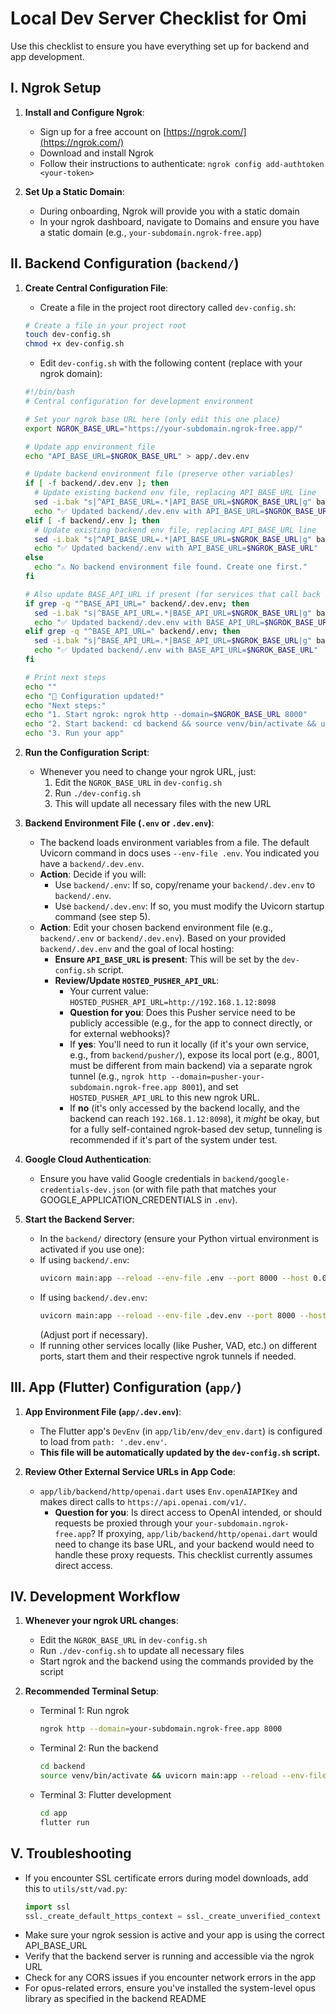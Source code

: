 # Local Dev Server Checklist for Omi

Use this checklist to ensure you have everything set up for backend and app development.

## I. Ngrok Setup

1. **Install and Configure Ngrok**:
   * Sign up for a free account on [https://ngrok.com/](https://ngrok.com/)
   * Download and install Ngrok
   * Follow their instructions to authenticate: `ngrok config add-authtoken <your-token>`

2. **Set Up a Static Domain**:
   * During onboarding, Ngrok will provide you with a static domain
   * In your ngrok dashboard, navigate to Domains and ensure you have a static domain (e.g., `your-subdomain.ngrok-free.app`)

## II. Backend Configuration (`backend/`)

1. **Create Central Configuration File**:
   * Create a file in the project root directory called `dev-config.sh`:
   ```bash
   # Create a file in your project root
   touch dev-config.sh
   chmod +x dev-config.sh
   ```
   * Edit `dev-config.sh` with the following content (replace with your ngrok domain):
   ```bash
   #!/bin/bash
   # Central configuration for development environment

   # Set your ngrok base URL here (only edit this one place)
   export NGROK_BASE_URL="https://your-subdomain.ngrok-free.app/"

   # Update app environment file
   echo "API_BASE_URL=$NGROK_BASE_URL" > app/.dev.env

   # Update backend environment file (preserve other variables)
   if [ -f backend/.dev.env ]; then
     # Update existing backend env file, replacing API_BASE_URL line
     sed -i.bak "s|^API_BASE_URL=.*|API_BASE_URL=$NGROK_BASE_URL|g" backend/.dev.env
     echo "✅ Updated backend/.dev.env with API_BASE_URL=$NGROK_BASE_URL"
   elif [ -f backend/.env ]; then
     # Update existing backend env file, replacing API_BASE_URL line
     sed -i.bak "s|^API_BASE_URL=.*|API_BASE_URL=$NGROK_BASE_URL|g" backend/.env
     echo "✅ Updated backend/.env with API_BASE_URL=$NGROK_BASE_URL"
   else
     echo "⚠️ No backend environment file found. Create one first."
   fi

   # Also update BASE_API_URL if present (for services that call back to your backend)
   if grep -q "^BASE_API_URL=" backend/.dev.env; then
     sed -i.bak "s|^BASE_API_URL=.*|BASE_API_URL=$NGROK_BASE_URL|g" backend/.dev.env
     echo "✅ Updated backend/.dev.env with BASE_API_URL=$NGROK_BASE_URL"
   elif grep -q "^BASE_API_URL=" backend/.env; then
     sed -i.bak "s|^BASE_API_URL=.*|BASE_API_URL=$NGROK_BASE_URL|g" backend/.env
     echo "✅ Updated backend/.env with BASE_API_URL=$NGROK_BASE_URL"
   fi

   # Print next steps
   echo ""
   echo "🚀 Configuration updated!"
   echo "Next steps:"
   echo "1. Start ngrok: ngrok http --domain=$NGROK_BASE_URL 8000"
   echo "2. Start backend: cd backend && source venv/bin/activate && uvicorn main:app --reload --env-file .dev.env"
   echo "3. Run your app"
   ```

2. **Run the Configuration Script**:
   * Whenever you need to change your ngrok URL, just:
     1. Edit the `NGROK_BASE_URL` in `dev-config.sh`
     2. Run `./dev-config.sh`
     3. This will update all necessary files with the new URL

3. **Backend Environment File (`.env` or `.dev.env`)**:
   * The backend loads environment variables from a file. The default Uvicorn command in docs uses `--env-file .env`. You indicated you have a `backend/.dev.env`.
   * **Action**: Decide if you will:
     * Use `backend/.env`: If so, copy/rename your `backend/.dev.env` to `backend/.env`.
     * Use `backend/.dev.env`: If so, you must modify the Uvicorn startup command (see step 5).
   * **Action**: Edit your chosen backend environment file (e.g., `backend/.env` or `backend/.dev.env`). Based on your provided `backend/.dev.env` and the goal of local hosting:
     * **Ensure `API_BASE_URL` is present**: This will be set by the `dev-config.sh` script.
     * **Review/Update `HOSTED_PUSHER_API_URL`**:
       * Your current value: `HOSTED_PUSHER_API_URL=http://192.168.1.12:8098`
       * **Question for you**: Does this Pusher service need to be publicly accessible (e.g., for the app to connect directly, or for external webhooks)?
       * If **yes**: You'll need to run it locally (if it's your own service, e.g., from `backend/pusher/`), expose its local port (e.g., 8001, must be different from main backend) via a separate ngrok tunnel (e.g., `ngrok http --domain=pusher-your-subdomain.ngrok-free.app 8001`), and set `HOSTED_PUSHER_API_URL` to this new ngrok URL.
       * If **no** (it's only accessed by the backend locally, and the backend can reach `192.168.1.12:8098`), it *might* be okay, but for a fully self-contained ngrok-based dev setup, tunneling is recommended if it's part of the system under test.

4. **Google Cloud Authentication**:
   * Ensure you have valid Google credentials in `backend/google-credentials-dev.json` (or with file path that matches your GOOGLE_APPLICATION_CREDENTIALS in `.env`).

5. **Start the Backend Server**:
   * In the `backend/` directory (ensure your Python virtual environment is activated if you use one):
   * If using `backend/.env`:
     ```bash
     uvicorn main:app --reload --env-file .env --port 8000 --host 0.0.0.0
     ```
   * If using `backend/.dev.env`:
     ```bash
     uvicorn main:app --reload --env-file .dev.env --port 8000 --host 0.0.0.0
     ```
     (Adjust port if necessary).
   * If running other services locally (like Pusher, VAD, etc.) on different ports, start them and their respective ngrok tunnels if needed.

## III. App (Flutter) Configuration (`app/`)

1. **App Environment File (`app/.dev.env`)**:
   * The Flutter app's `DevEnv` (in `app/lib/env/dev_env.dart`) is configured to load from `path: '.dev.env'`.
   * **This file will be automatically updated by the `dev-config.sh` script.**

2. **Review Other External Service URLs in App Code**:
   * `app/lib/backend/http/openai.dart` uses `Env.openAIAPIKey` and makes direct calls to `https://api.openai.com/v1/`.
     * **Question for you**: Is direct access to OpenAI intended, or should requests be proxied through your `your-subdomain.ngrok-free.app`? If proxying, `app/lib/backend/http/openai.dart` would need to change its base URL, and your backend would need to handle these proxy requests. This checklist currently assumes direct access.

## IV. Development Workflow

1. **Whenever your ngrok URL changes**:
   * Edit the `NGROK_BASE_URL` in `dev-config.sh`
   * Run `./dev-config.sh` to update all necessary files
   * Start ngrok and the backend using the commands provided by the script

2. **Recommended Terminal Setup**:
   * Terminal 1: Run ngrok
     ```bash
     ngrok http --domain=your-subdomain.ngrok-free.app 8000
     ```
   * Terminal 2: Run the backend
     ```bash
     cd backend
     source venv/bin/activate && uvicorn main:app --reload --env-file .dev.env
     ```
   * Terminal 3: Flutter development
     ```bash
     cd app
     flutter run
     ```

## V. Troubleshooting

* If you encounter SSL certificate errors during model downloads, add this to `utils/stt/vad.py`:
  ```python
  import ssl
  ssl._create_default_https_context = ssl._create_unverified_context
  ```
* Make sure your ngrok session is active and your app is using the correct API_BASE_URL
* Verify that the backend server is running and accessible via the ngrok URL
* Check for any CORS issues if you encounter network errors in the app
* For opus-related errors, ensure you've installed the system-level opus library as specified in the backend README